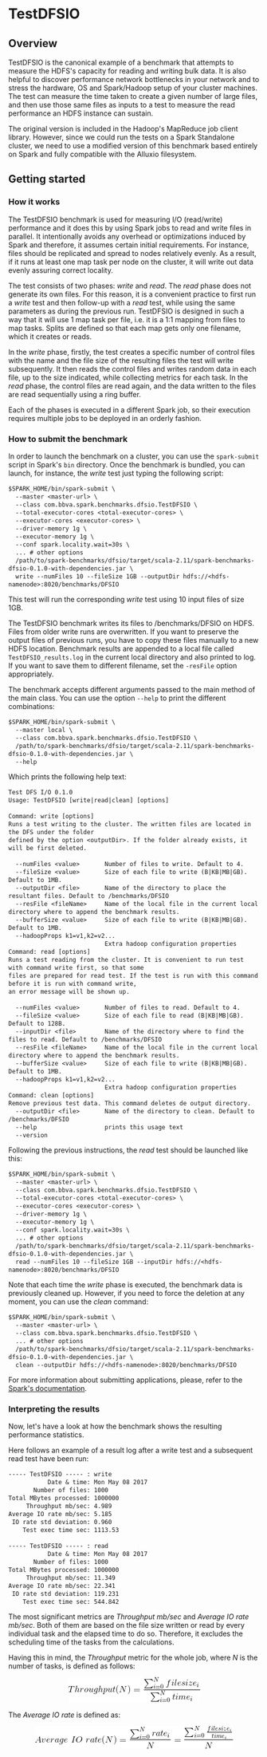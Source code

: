 TestDFSIO
=========

Overview
--------

TestDFSIO is the canonical example of a benchmark that attempts to measure the HDFS's capacity for reading and
writing bulk data. It is also helpful to discover performance network bottlenecks in your network and to stress the
hardware, OS and Spark/Hadoop setup of your cluster machines. The test can measure the time taken to create a given
number of large files, and then use those same files as inputs to a test to measure the read performance an HDFS
instance can sustain.

The original version is included in the Hadoop's MapReduce job client library. However, since we could run the tests
on a Spark Standalone cluster, we need to use a modified version of this benchmark based entirely on Spark and fully
compatible with the Alluxio filesystem.

Getting started
---------------

### How it works

The TestDFSIO benchmark is used for measuring I/O (read/write) performance and it does this by using Spark jobs to read
and write files in parallel. It intentionally avoids any overhead or optimizations induced by Spark and therefore, it
assumes certain initial requirements. For instance, files should be replicated and spread to nodes relatively evenly. As
a result, if it runs at least one map task per node on the cluster, it will write out data evenly assuring correct locality.

The test consists of two phases: *write* and *read*. The *read* phase does not generate its own files. For this reason,
it is a convenient practice to first run a *write* test and then follow-up with a *read* test, while using the same
parameters as during the previous run. TestDFSIO is designed in such a way that it will use 1 map task per file, i.e.
it is a 1:1 mapping from files to map tasks. Splits are defined so that each map gets only one filename, which it
creates or reads.

In the *write* phase, firstly, the test creates a specific number of control files with the name and the file size of
the resulting files the test will write subsequently. It then reads the control files and writes random data in each
file, up to the size indicated, while collecting metrics for each task. In the *read* phase, the control files are read
again, and the data written to the files are read sequentially using a ring buffer.

Each of the phases is executed in a different Spark job, so their execution requires multiple jobs to be deployed in an
orderly fashion.


### How to submit the benchmark

In order to launch the benchmark on a cluster, you can use the `spark-submit` script in Spark's `bin` directory. Once the
benchmark is bundled, you can launch, for instance, the *write* test just typing the following script:

```
$SPARK_HOME/bin/spark-submit \
  --master <master-url> \
  --class com.bbva.spark.benchmarks.dfsio.TestDFSIO \
  --total-executor-cores <total-executor-cores> \
  --executor-cores <executor-cores> \
  --driver-memory 1g \
  --executor-memory 1g \
  --conf spark.locality.wait=30s \
  ... # other options
  /path/to/spark-benchmarks/dfsio/target/scala-2.11/spark-benchmarks-dfsio-0.1.0-with-dependencies.jar \
  write --numFiles 10 --fileSize 1GB --outputDir hdfs://<hdfs-namenode>:8020/benchmarks/DFSIO
```

This test will run the corresponding *write* test using 10 input files of size 1GB.

The TestDFSIO benchmark writes its files to /benchmarks/DFSIO on HDFS. Files from older write runs are overwritten.
If you want to preserve the output files of previous runs, you have to copy these files manually to a new HDFS
location. Benchmark results are appended to a local file called `TestDFSIO_results.log` in the current local directory
and also printed to log. If you want to save them to different filename, set the `-resFile` option appropriately.

The benchmark accepts different arguments passed to the main method of the main class. You can use the option `--help`
to print the different combinations:

```
$SPARK_HOME/bin/spark-submit \
  --master local \
  --class com.bbva.spark.benchmarks.dfsio.TestDFSIO \
  /path/to/spark-benchmarks/dfsio/target/scala-2.11/spark-benchmarks-dfsio-0.1.0-with-dependencies.jar \
  --help
```

Which prints the following help text:

```
Test DFS I/O 0.1.0
Usage: TestDFSIO [write|read|clean] [options]

Command: write [options]
Runs a test writing to the cluster. The written files are located in the DFS under the folder
defined by the option <outputDir>. If the folder already exists, it will be first deleted.

  --numFiles <value>       Number of files to write. Default to 4.
  --fileSize <value>       Size of each file to write (B|KB|MB|GB). Default to 1MB.
  --outputDir <file>       Name of the directory to place the resultant files. Default to /benchmarks/DFSIO
  --resFile <fileName>     Name of the local file in the current local directory where to append the benchmark results.
  --bufferSize <value>     Size of each file to write (B|KB|MB|GB). Default to 1MB.
  --hadoopProps k1=v1,k2=v2...
                           Extra hadoop configuration properties
Command: read [options]
Runs a test reading from the cluster. It is convenient to run test with command write first, so that some
files are prepared for read test. If the test is run with this command before it is run with command write,
an error message will be shown up.

  --numFiles <value>       Number of files to read. Default to 4.
  --fileSize <value>       Size of each file to read (B|KB|MB|GB). Default to 128B.
  --inputDir <file>        Name of the directory where to find the files to read. Default to /benchmarks/DFSIO
  --resFile <fileName>     Name of the local file in the current local directory where to append the benchmark results.
  --bufferSize <value>     Size of each file to write (B|KB|MB|GB). Default to 1MB.
  --hadoopProps k1=v1,k2=v2...
                           Extra hadoop configuration properties
Command: clean [options]
Remove previous test data. This command deletes de output directory.
  --outputDir <file>       Name of the directory to clean. Default to /benchmarks/DFSIO
  --help                   prints this usage text
  --version

```

Following the previous instructions, the *read* test should be launched like this:

```
$SPARK_HOME/bin/spark-submit \
  --master <master-url> \
  --class com.bbva.spark.benchmarks.dfsio.TestDFSIO \
  --total-executor-cores <total-executor-cores> \
  --executor-cores <executor-cores> \
  --driver-memory 1g \
  --executor-memory 1g \
  --conf spark.locality.wait=30s \
  ... # other options
  /path/to/spark-benchmarks/dfsio/target/scala-2.11/spark-benchmarks-dfsio-0.1.0-with-dependencies.jar \
  read --numFiles 10 --fileSize 1GB --inputDir hdfs://<hdfs-namenode>:8020/benchmarks/DFSIO
```

Note that each time the *write* phase is executed, the benchmark data is previously cleaned up. However, if you need to force
the deletion at any moment, you can use the *clean* command:

```
$SPARK_HOME/bin/spark-submit \
  --master <master-url> \
  --class com.bbva.spark.benchmarks.dfsio.TestDFSIO \
  ... # other options
  /path/to/spark-benchmarks/dfsio/target/scala-2.11/spark-benchmarks-dfsio-0.1.0-with-dependencies.jar \
  clean --outputDir hdfs://<hdfs-namenode>:8020/benchmarks/DFSIO
```

For more information about submitting applications, please, refer to the
[Spark's documentation](https://spark.apache.org/docs/latest/submitting-applications.html).

### Interpreting the results

Now, let's have a look at how the benchmark shows the resulting performance statistics.

Here follows an example of a result log after a write test and a subsequent read test have been run:

```
----- TestDFSIO ----- : write
           Date & time: Mon May 08 2017
       Number of files: 1000
Total MBytes processed: 1000000
     Throughput mb/sec: 4.989
Average IO rate mb/sec: 5.185
 IO rate std deviation: 0.960
    Test exec time sec: 1113.53

----- TestDFSIO ----- : read
           Date & time: Mon May 08 2017
       Number of files: 1000
Total MBytes processed: 1000000
     Throughput mb/sec: 11.349
Average IO rate mb/sec: 22.341
 IO rate std deviation: 119.231
    Test exec time sec: 544.842
```

The most significant metrics are  *Throughput mb/sec* and *Average IO rate mb/sec*. Both of them are based on the file size
written or read by every individual task and the elapsed time to do so. Therefore, it excludes the scheduling time of the tasks
from the calculations.

Having this in mind, the *Throughput* metric for the whole job, where *N* is the number of tasks, is defined as follows:

<p align="center">
  <img src="./throughput.gif"/>
</p>

The *Average IO rate* is defined as:

<p align="center">
  <img src="./average_io.gif"/>
</p>
